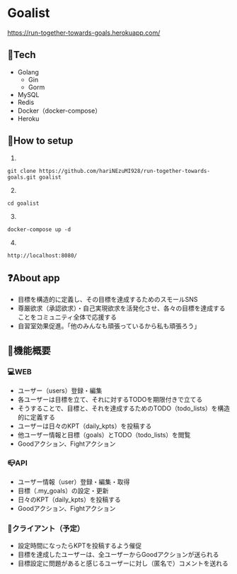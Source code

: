 # Goalist

https://run-together-towards-goals.herokuapp.com/


## 🗻Tech
- Golang
  - Gin
  - Gorm
- MySQL
- Redis
- Docker（docker-compose）
- Heroku

## 🏃How to setup
1. 

    git clone https://github.com/hariNEzuMI928/run-together-towards-goals.git goalist

2. 

    cd goalist

3. 

    docker-compose up -d

4. 

    http://localhost:8080/


## ❓About app

- 目標を構造的に定義し、その目標を達成するためのスモールSNS
- 尊厳欲求（承認欲求）・自己実現欲求を活発化させ、各々の目標を達成することをコミュニティ全体で応援する
- 自習室効果促進。「他のみんなも頑張っているから私も頑張ろう」

## 🔧機能概要

### 💻WEB
- ユーザー（users）登録・編集
- 各ユーザーは目標を立て、それに対するTODOを期限付きで立てる
- そうすることで、目標と、それを達成するためのTODO（todo_lists）を構造的に定義する
- ユーザーは日々のKPT（daily_kpts）を投稿する
- 他ユーザー情報と目標（goals）とTODO（todo_lists）を閲覧
- Goodアクション、Fightアクション

### 📪API
- ユーザー情報（user）登録・編集・取得
- 目標（.my_goals）の設定・更新
- 日々のKPT（daily_kpts）を投稿する
- Goodアクション、Fightアクション

### 📱クライアント（予定）
- 設定時間になったらKPTを投稿するよう催促
- 目標を達成したユーザーは、全ユーザーからGoodアクションが送られる
- 目標設定に問題があると感じるユーザーに対し（匿名で）コメントを送れる

